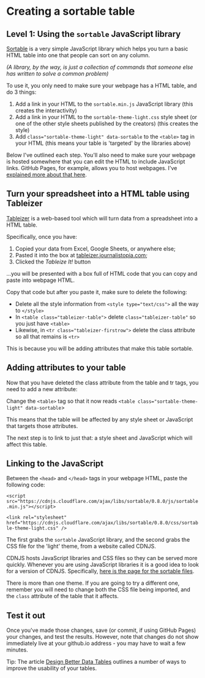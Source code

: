 # Creating a sortable table


## Level 1: Using the `sortable` JavaScript library

[Sortable](http://github.hubspot.com/sortable/docs/welcome/) is a very simple JavaScript library which helps you turn a basic HTML table into one that people can sort on any column.

*(A library, by the way, is just a collection of commands that someone else has written to solve a common problem)*

To use it, you only need to make sure your webpage has a HTML table, and do 3 things:

1. Add a link in your HTML to the `sortable.min.js` JavaScript library (this creates the interactivity)
2. Add a link in your HTML to the `sortable-theme-light.css` style sheet (or one of the other style sheets published by the creators) (this creates the style)
3. Add `class="sortable-theme-light" data-sortable` to the `<table>` tag in your HTML (this means your table is 'targeted' by the libraries above)

Below I've outlined each step. You'll also need to make sure your webpage is hosted somewhere that you can edit the HTML to include JavaScript links. GitHub Pages, for example, allows you to host webpages. I've [explained more about that here](https://github.com/paulbradshaw/tables/blob/master/githubpages.md).

## Turn your spreadsheet into a HTML table using Tableizer

[Tableizer](http://tableizer.journalistopia.com/) is a web-based tool which will turn data from a spreadsheet into a HTML table.

Specifically, once you have:

1. Copied your data from Excel, Google Sheets, or anywhere else;
2. Pasted it into the box at [tableizer.journalistopia.com](http://tableizer.journalistopia.com/);
3. Clicked the *Tableize It!* button

...you will be presented with a box full of HTML code that you can copy and paste into webpage HTML.

Copy that code but after you paste it, make sure to delete the following:

* Delete all the style information from `<style type="text/css">` all the way to `</style>`
* In `<table class="tableizer-table">` delete `class="tableizer-table"` so you just have `<table>`
* Likewise, in `<tr class="tableizer-firstrow">` delete the class attribute so all that remains is `<tr>`

This is because you will be adding attributes that make this table sortable.

## Adding attributes to your table

Now that you have deleted the class attribute from the table and tr tags, you need to add a new attribute:

Change the `<table>` tag so that it now reads `<table class="sortable-theme-light" data-sortable`>

This means that the table will be affected by any style sheet or JavaScript that targets those attributes.

The next step is to link to just that: a style sheet and JavaScript which will affect this table.

## Linking to the JavaScript

Between the `<head>` and `</head>` tags in your webpage HTML, paste the following code:

`<script src="https://cdnjs.cloudflare.com/ajax/libs/sortable/0.8.0/js/sortable.min.js"></script>`

`<link rel="stylesheet" href="https://cdnjs.cloudflare.com/ajax/libs/sortable/0.8.0/css/sortable-theme-light.css" />`

The first grabs the `sortable` JavaScript library, and the second grabs the CSS file for the 'light' theme, from a website called CDNJS.

CDNJS hosts JavaScript libraries and CSS files so they can be served more quickly. Whenever you are using JavaScript libraries it is a good idea to look for a version of CDNJS. Specifically, [here is the page for the sortable files](https://cdnjs.com/libraries/sortable).

There is more than one theme. If you are going to try a different one, remember you will need to change both the CSS file being imported, and the `class` attribute of the table that it affects.

## Test it out

Once you've made those changes, save (or commit, if using GitHub Pages) your changes, and test the results. However, note that changes do not show immediately live at your github.io address - you may have to wait a few minutes.

Tip: The article [Design Better Data Tables](https://uxdesign.cc/design-better-data-tables-4ecc99d23356) outlines a number of ways to improve the usability of your tables.
